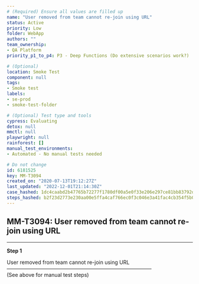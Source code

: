 ```yaml
---
# (Required) Ensure all values are filled up
name: "User removed from team cannot re-join using URL"
status: Active
priority: Low
folder: WebApp
authors: ""
team_ownership: 
- QA Platform
priority_p1_to_p4: P3 - Deep Functions (Do extensive scenarios work?)

# (Optional)
location: Smoke Test
component: null
tags: 
- Smoke test
labels: 
- se-prod
- smoke-test-folder

# (Optional) Test type and tools
cypress: Evaluating
detox: null
mmctl: null
playwright: null
rainforest: []
manual_test_environments: 
- Automated - No manual tests needed

# Do not change
id: 6181525
key: MM-T3094
created_on: "2020-07-13T19:12:27Z"
last_updated: "2022-12-01T21:14:30Z"
case_hashed: 1dc4caabd2b47765b72277f1780df00a5e0f33e206e297ce81bb83792d2de1f1d60088105f87d873d86a5a3e7d9865e6
steps_hashed: b2f23d2773e230aa00e5ffa4caf766ec0f3c046e3a41fac4cb354f5b09a890261a754b6696b7477e6ad40ccb10c10e05
---
```


<!-- (Auto-generated) Based on frontmatter's "key" and "name" -->

## MM-T3094: User removed from team cannot re-join using URL

---

**Step 1**

User removed from team cannot re-join using URL\
————————————————————————————\
(See above for manual test steps)
